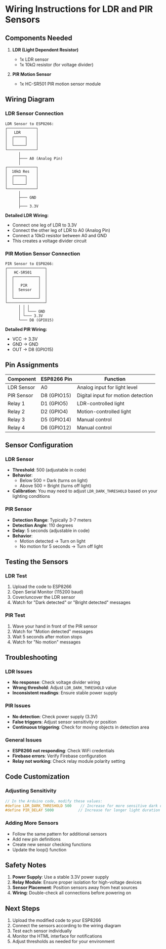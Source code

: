 # Wiring Instructions for LDR and PIR Sensors

## Components Needed

1. **LDR (Light Dependent Resistor)**
   - 1x LDR sensor
   - 1x 10kΩ resistor (for voltage divider)

2. **PIR Motion Sensor**
   - 1x HC-SR501 PIR motion sensor module

## Wiring Diagram

### LDR Sensor Connection
```
LDR Sensor to ESP8266:
┌─────────────┐
│   LDR       │
│  ┌─────┐    │
│  │     │    │
│  └─────┘    │
└─────────────┘
      │
      ├─── A0 (Analog Pin)
      │
┌─────────────┐
│  10kΩ Res   │
│  ┌─────┐    │
│  │     │    │
│  └─────┘    │
└─────────────┘
      │
      ├─── GND
      │
      ├─── 3.3V
```

**Detailed LDR Wiring:**
- Connect one leg of LDR to 3.3V
- Connect the other leg of LDR to A0 (Analog Pin)
- Connect a 10kΩ resistor between A0 and GND
- This creates a voltage divider circuit

### PIR Motion Sensor Connection
```
PIR Sensor to ESP8266:
┌─────────────────┐
│   HC-SR501      │
│  ┌───────────┐  │
│  │           │  │
│  │   PIR     │  │
│  │  Sensor   │  │
│  │           │  │
│  └───────────┘  │
└─────────────────┘
      │ │ │
      │ │ └─── GND
      │ └─── 3.3V
      └─── D8 (GPIO15)
```

**Detailed PIR Wiring:**
- VCC → 3.3V
- GND → GND
- OUT → D8 (GPIO15)

## Pin Assignments

| Component | ESP8266 Pin | Function |
|-----------|-------------|----------|
| LDR Sensor | A0 | Analog input for light level |
| PIR Sensor | D8 (GPIO15) | Digital input for motion detection |
| Relay 1 | D1 (GPIO5) | LDR-controlled light |
| Relay 2 | D2 (GPIO4) | Motion-controlled light |
| Relay 3 | D5 (GPIO14) | Manual control |
| Relay 4 | D6 (GPIO12) | Manual control |

## Sensor Configuration

### LDR Sensor
- **Threshold**: 500 (adjustable in code)
- **Behavior**: 
  - Below 500 = Dark (turns on light)
  - Above 500 = Bright (turns off light)
- **Calibration**: You may need to adjust `LDR_DARK_THRESHOLD` based on your lighting conditions

### PIR Sensor
- **Detection Range**: Typically 3-7 meters
- **Detection Angle**: 110 degrees
- **Delay**: 5 seconds (adjustable in code)
- **Behavior**:
  - Motion detected → Turn on light
  - No motion for 5 seconds → Turn off light

## Testing the Sensors

### LDR Test
1. Upload the code to ESP8266
2. Open Serial Monitor (115200 baud)
3. Cover/uncover the LDR sensor
4. Watch for "Dark detected" or "Bright detected" messages

### PIR Test
1. Wave your hand in front of the PIR sensor
2. Watch for "Motion detected" messages
3. Wait 5 seconds after motion stops
4. Watch for "No motion" messages

## Troubleshooting

### LDR Issues
- **No response**: Check voltage divider wiring
- **Wrong threshold**: Adjust `LDR_DARK_THRESHOLD` value
- **Inconsistent readings**: Ensure stable power supply

### PIR Issues
- **No detection**: Check power supply (3.3V)
- **False triggers**: Adjust sensor sensitivity or position
- **Continuous triggering**: Check for moving objects in detection area

### General Issues
- **ESP8266 not responding**: Check WiFi credentials
- **Firebase errors**: Verify Firebase configuration
- **Relay not working**: Check relay module polarity setting

## Code Customization

### Adjusting Sensitivity
```cpp
// In the Arduino code, modify these values:
#define LDR_DARK_THRESHOLD 500    // Increase for more sensitive dark detection
#define PIR_DELAY 5000           // Increase for longer light duration
```

### Adding More Sensors
- Follow the same pattern for additional sensors
- Add new pin definitions
- Create new sensor checking functions
- Update the loop() function

## Safety Notes

1. **Power Supply**: Use a stable 3.3V power supply
2. **Relay Module**: Ensure proper isolation for high-voltage devices
3. **Sensor Placement**: Position sensors away from heat sources
4. **Wiring**: Double-check all connections before powering on

## Next Steps

1. Upload the modified code to your ESP8266
2. Connect the sensors according to the wiring diagram
3. Test each sensor individually
4. Monitor the HTML interface for notifications
5. Adjust thresholds as needed for your environment
